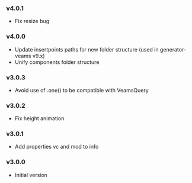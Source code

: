 ### v4.0.1
- Fix resize bug

### v4.0.0
- Update insertpoints paths for new folder structure (used in generator-veams v9.x)
- Unify components folder structure

### v3.0.3
- Avoid use of .one() to be compatible with VeamsQuery

### v3.0.2
- Fix height animation 

### v3.0.1
- Add properties vc and mod to info

### v3.0.0
- Initial version